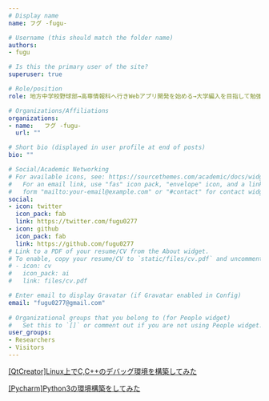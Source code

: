 ```yaml
---
# Display name
name: フグ -fugu-

# Username (this should match the folder name)
authors:
- fugu

# Is this the primary user of the site?
superuser: true

# Role/position
role: 地方中学校野球部→高専情報科へ行きWebアプリ開発を始める→大学編入を目指して勉強中🔥 / 趣味はピアノ、音ゲー / 座右の銘は"なるべく疲れないように生きる" / 

# Organizations/Affiliations
organizations:
- name:   フグ -fugu-
  url: ""

# Short bio (displayed in user profile at end of posts)
bio: ""

# Social/Academic Networking
# For available icons, see: https://sourcethemes.com/academic/docs/widgets/#icons
#   For an email link, use "fas" icon pack, "envelope" icon, and a link in the
#   form "mailto:your-email@example.com" or "#contact" for contact widget.
social:
- icon: twitter
  icon_pack: fab
  link: https://twitter.com/fugu0277
- icon: github
  icon_pack: fab
  link: https://github.com/fugu0277
# Link to a PDF of your resume/CV from the About widget.
# To enable, copy your resume/CV to `static/files/cv.pdf` and uncomment the lines below.  
# - icon: cv
#   icon_pack: ai
#   link: files/cv.pdf

# Enter email to display Gravatar (if Gravatar enabled in Config)
email: "fugu0277@gmail.com"
  
# Organizational groups that you belong to (for People widget)
#   Set this to `[]` or comment out if you are not using People widget.  
user_groups:
- Researchers
- Visitors
---
```

[[QtCreator]Linux上でC,C++のデバッグ環境を構築してみた](https://fugu.netlify.com/technology/assets/qtcreatorcc++debug/)

[[Pycharm]Python3の環境構築をしてみた](https://fugu.netlify.com/technology/assets/pycharmenvironment/)
